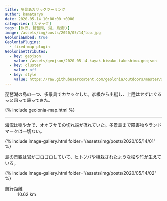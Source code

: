 ```yaml
---
title: 多景島カヤックツーリング
author: kamataryo
date: 2020-05-14 10:00:00 +0900
categories: [カヤック]
tags: [旅行, 琵琶湖, 湖, 島渡り]
image: /assets/img/posts/2020/05/14/top.jpg
GeoloniaEmbed: true
GeoloniaPlugins:
  - fixed-map-plugin
GeoloniaAttributes:
  - key: geojson
    value: /assets/geojson/2020-05-14-kayak-biwako-takeshima.geojson
  - key: cluster
    value: off
  - key: style
    value: https://raw.githubusercontent.com/geolonia/outdoors/master/style.json
---
```


琵琶湖の島の一つ、多景島でカヤックした。彦根から出艇し、上陸はせずにぐるっと回って帰ってきた。

{% include geolonia-map.html %}

---

海況は穏やかで、オオフサモの切れ端が流れていた。多景島まで障害物やランドマークは一切ない。

{% include image-gallery.html folder="/assets/img/posts/2020/05/14/01" %}

島の景観は岩がゴロゴロしていて、ヒトツバや植栽されたような松や竹が生えている。

{% include image-gallery.html folder="/assets/img/posts/2020/05/14/02" %}
<dl>
  <dt>航行距離</dt><dd>10.62 km</dd>
</dl>